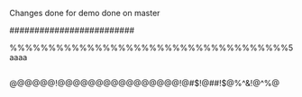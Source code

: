 Changes done for demo
done on master

#########################

%%%%%%%%%%%%%%%%%%%%%%%%%%%%%%%%%%%%5
aaaa
##
@@@@@@!@@@@@@@@@@@@@@@@!@#$!@##!$@%^&!@^%$%#^&*$@
